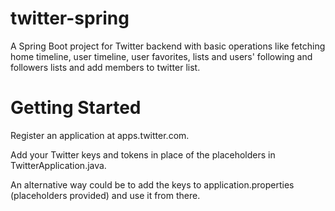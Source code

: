 # twitter-spring
A Spring Boot project for Twitter backend with basic operations like fetching home timeline, user timeline, user favorites, lists and users' following and followers lists and add members to twitter list.

# Getting Started
Register an application at apps.twitter.com.

Add your Twitter keys and tokens in place of the placeholders in TwitterApplication.java.



An alternative way could be to add the keys to application.properties (placeholders provided) and use it from there.

